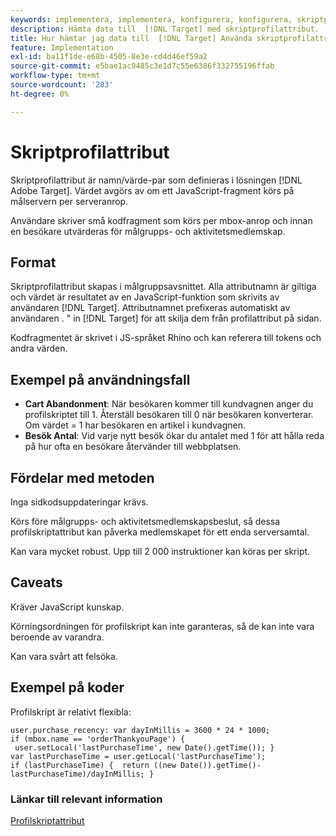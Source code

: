 ```yaml
---
keywords: implementera, implementera, konfigurera, konfigurera, skriptprofilattribut
description: Hämta data till  [!DNL Target] med skriptprofilattribut.
title: Hur hämtar jag data till  [!DNL Target] Använda skriptprofilattribut?
feature: Implementation
exl-id: ba11f1de-e68b-4505-8e3e-cd4d46ef59a2
source-git-commit: e5bae1ac9485c3e1d7c55e6386f332755196ffab
workflow-type: tm+mt
source-wordcount: '283'
ht-degree: 0%

---
```


# Skriptprofilattribut

Skriptprofilattribut är namn/värde-par som definieras i lösningen [!DNL Adobe Target]. Värdet avgörs av om ett JavaScript-fragment körs på målservern per serveranrop.

Användare skriver små kodfragment som körs per mbox-anrop och innan en besökare utvärderas för målgrupps- och aktivitetsmedlemskap.

## Format

Skriptprofilattribut skapas i målgruppsavsnittet. Alla attributnamn är giltiga och värdet är resultatet av en JavaScript-funktion som skrivits av användaren [!DNL Target]. Attributnamnet prefixeras automatiskt av användaren . &quot; in [!DNL Target] för att skilja dem från profilattribut på sidan.

Kodfragmentet är skrivet i JS-språket Rhino och kan referera till tokens och andra värden.

## Exempel på användningsfall

* **Cart Abandonment**: När besökaren kommer till kundvagnen anger du profilskriptet till 1. Återställ besökaren till 0 när besökaren konverterar. Om värdet = 1 har besökaren en artikel i kundvagnen.
* **Besök Antal**: Vid varje nytt besök ökar du antalet med 1 för att hålla reda på hur ofta en besökare återvänder till webbplatsen.

## Fördelar med metoden

Inga sidkodsuppdateringar krävs.

Körs före målgrupps- och aktivitetsmedlemskapsbeslut, så dessa profilskriptattribut kan påverka medlemskapet för ett enda serversamtal.

Kan vara mycket robust. Upp till 2 000 instruktioner kan köras per skript.

## Caveats

Kräver JavaScript kunskap.

Körningsordningen för profilskript kan inte garanteras, så de kan inte vara beroende av varandra.

Kan vara svårt att felsöka.

## Exempel på koder

Profilskript är relativt flexibla:

```
user.purchase_recency: var dayInMillis = 3600 * 24 * 1000; if (mbox.name == 'orderThankyouPage') {  user.setLocal('lastPurchaseTime', new Date().getTime()); } var lastPurchaseTime = user.getLocal('lastPurchaseTime'); if (lastPurchaseTime) {  return ((new Date()).getTime()-lastPurchaseTime)/dayInMillis; }
```

### Länkar till relevant information

[Profilskriptattribut](https://experienceleague.adobe.com/docs/target/using/audiences/visitor-profiles/profile-parameters.html?lang=sv-SE#concept_8C07AEAB0A144FECA8B4FEB091AED4D2)
